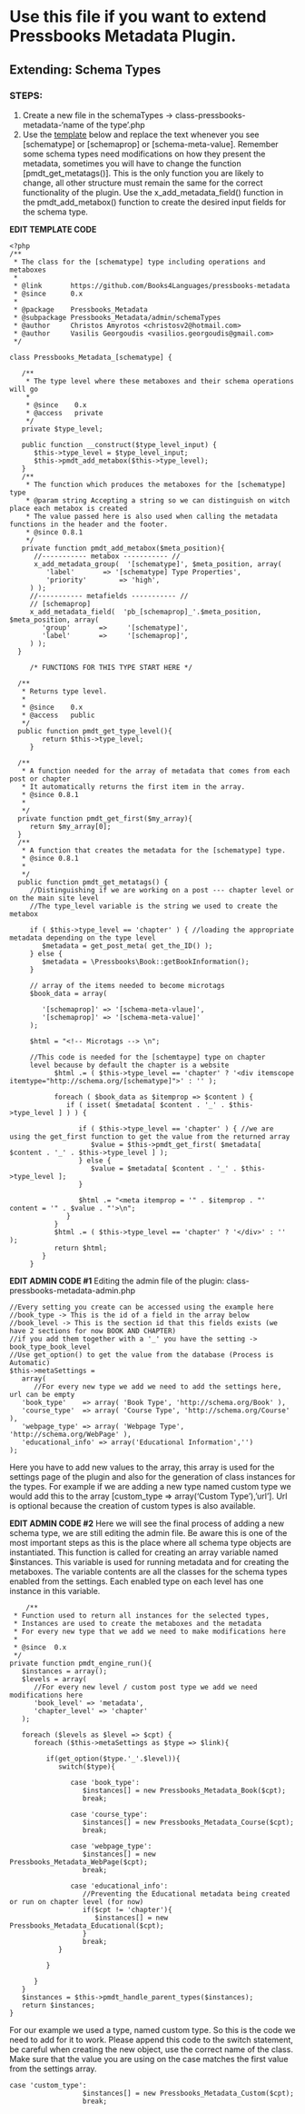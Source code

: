 # Use this file if you want to extend Pressbooks Metadata Plugin.
## Extending: Schema Types
### STEPS:

1.	Create a new file in the schemaTypes -> class-pressbooks-metadata-‘name of the type’.php
2.	Use the [template](/schema_type_template.zip) below and replace the text whenever you see [schematype] or [schemaprop] or [schema-meta-value].
Remember some schema types need modifications on how they present the metadata,
sometimes you will have to change the function [pmdt_get_metatags()]. This is the only function you are likely to change,
all other structure must remain the same for the correct functionality of the plugin.
Use the x_add_metadata_field() function in the pmdt_add_metabox() function to create the desired input fields for the schema type.

**EDIT TEMPLATE CODE**
```
<?php
/**
 * The class for the [schematype] type including operations and metaboxes
 *
 * @link       https://github.com/Books4Languages/pressbooks-metadata
 * @since      0.x
 *
 * @package    Pressbooks_Metadata
 * @subpackage Pressbooks_Metadata/admin/schemaTypes
 * @author     Christos Amyrotos <christosv2@hotmail.com>
 * @author     Vasilis Georgoudis <vasilios.georgoudis@gmail.com>
 */

class Pressbooks_Metadata_[schematype] {

   /**
    * The type level where these metaboxes and their schema operations will go
    *
    * @since    0.x
    * @access   private
    */
   private $type_level;

   public function __construct($type_level_input) {
      $this->type_level = $type_level_input;
      $this->pmdt_add_metabox($this->type_level);
   }
   /**
    * The function which produces the metaboxes for the [schematype] type
    * @param string Accepting a string so we can distinguish on witch place each metabox is created
    * The value passed here is also used when calling the metadata functions in the header and the footer.
    * @since 0.8.1
    */
   private function pmdt_add_metabox($meta_position){
      //----------- metabox ----------- //
      x_add_metadata_group(  '[schematype]', $meta_position, array(
         'label'       => '[schematype] Type Properties',
         'priority'        => 'high',
     ) );
     //----------- metafields ----------- //
     // [schemaprop]
     x_add_metadata_field(  'pb_[schemaprop]_'.$meta_position, $meta_position, array(
        'group'       =>     '[schematype]',
        'label'       =>     '[schemaprop]',
     ) );
  }

     /* FUNCTIONS FOR THIS TYPE START HERE */

  /**
   * Returns type level.
   *
   * @since    0.x
   * @access   public
   */
  public function pmdt_get_type_level(){
        return $this->type_level;
     }

  /**
   * A function needed for the array of metadata that comes from each post or chapter
   * It automatically returns the first item in the array.
   * @since 0.8.1
   *
   */
  private function pmdt_get_first($my_array){
     return $my_array[0];
  }
  /**
   * A function that creates the metadata for the [schematype] type.
   * @since 0.8.1
   *
   */
  public function pmdt_get_metatags() {
     //Distinguishing if we are working on a post --- chapter level or on the main site level
     //The type_level variable is the string we used to create the metabox

     if ( $this->type_level == 'chapter' ) { //loading the appropriate metadata depending on the type level
        $metadata = get_post_meta( get_the_ID() );
     } else {
        $metadata = \Pressbooks\Book::getBookInformation();
     }

     // array of the items needed to become microtags
     $book_data = array(

        '[schemaprop]' => '[schema-meta-vlaue]',
        '[schemaprop]' => '[schema-meta-value]' 
     );

     $html = "<!-- Microtags --> \n";

     //This code is needed for the [schemtaype] type on chapter 
	 level because by default the chapter is a website
	       $html .= ( $this->type_level == 'chapter' ? '<div itemscope itemtype="http://schema.org/[schematype]">' : '' );

	       foreach ( $book_data as $itemprop => $content ) {
	          if ( isset( $metadata[ $content . '_' . $this->type_level ] ) ) {

	             if ( $this->type_level == 'chapter' ) { //we are using the get_first function to get the value from the returned array
	                $value = $this->pmdt_get_first( $metadata[ $content . '_' . $this->type_level ] );
	             } else {
	                $value = $metadata[ $content . '_' . $this->type_level ];
	             }

	             $html .= "<meta itemprop = '" . $itemprop . "' content = '" . $value . "'>\n";
	          }
	       }
	       $html .= ( $this->type_level == 'chapter' ? '</div>' : '' );
	       return $html;
	    }
	 }
```
**EDIT ADMIN CODE #1**
Editing the admin file of the plugin: class-pressbooks-metadata-admin.php

```
//Every setting you create can be accessed using the example here
//book_type -> This is the id of a field in the array below
//book_level -> This is the section id that this fields exists (we have 2 sections for now BOOK AND CHAPTER)
//if you add them together with a '_' you have the setting -> book_type_book_level
//Use get_option() to get the value from the database (Process is Automatic)
$this->metaSettings =
   array(
      //For every new type we add we need to add the settings here, url can be empty
   'book_type'    => array( 'Book Type', 'http://schema.org/Book' ),
   'course_type'  => array( 'Course Type', 'http://schema.org/Course' ),
   'webpage_type' => array( 'Webpage Type', 'http://schema.org/WebPage' ),
   'educational_info' => array('Educational Information','')
);
```

Here you have to add new values to the array, this array is used for the settings page of the plugin and also for the generation of class instances for the types.
For example if we are adding a new type named custom type we would add this to the array [custom_type => array(‘Custom Type’),’url’].
Url is optional because the creation of custom types is also available.

**EDIT ADMIN CODE #2**
Here we will see the final process of adding a new schema type,
we are still editing the admin file. Be aware this is one of the most important steps as this is the place where all schema type objects are instantiated.
This function is called for creating an array variable named $instances. This variable is used for running metadata and for creating the metaboxes.
The variable contents are all the classes for the schema types enabled from the settings. Each enabled type on each level has one instance in this variable.

```
	/**
 * Function used to return all instances for the selected types,
 * Instances are used to create the metaboxes and the metadata
 * For every new type that we add we need to make modifications here
 *
 * @since  0.x
 */
private function pmdt_engine_run(){
   $instances = array();
   $levels = array(
      //For every new level / custom post type we add we need modifications here
      'book_level' => 'metadata',
      'chapter_level' => 'chapter'
   );

   foreach ($levels as $level => $cpt) {
      foreach ($this->metaSettings as $type => $link){

         if(get_option($type.'_'.$level)){
            switch($type){

               case 'book_type':
                  $instances[] = new Pressbooks_Metadata_Book($cpt);
                  break;

               case 'course_type':
                  $instances[] = new Pressbooks_Metadata_Course($cpt);
                  break;

               case 'webpage_type':
                  $instances[] = new Pressbooks_Metadata_WebPage($cpt);
                  break;

               case 'educational_info':
                  //Preventing the Educational metadata being created or run on chapter level (for now)
                  if($cpt != 'chapter'){
                     $instances[] = new Pressbooks_Metadata_Educational($cpt);
                  }
                  break;
            }

         }

      }
   }
   $instances = $this->pmdt_handle_parent_types($instances);
   return $instances;
}
```

For our example we used a type, named custom type.
So this is the code we need to add for it to work.
Please append this code to the switch statement,
be careful when creating the new object, 
use the correct name of the class. 
Make sure that the value you are using on the case matches the first value from the settings array.

```
case 'custom_type':
                  $instances[] = new Pressbooks_Metadata_Custom($cpt);
                  break;
```